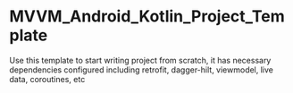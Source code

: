 # MVVM_Android_Kotlin_Project_Template
Use this template to start writing project from scratch, it has necessary dependencies configured including retrofit, dagger-hilt, viewmodel, live data, coroutines, etc 
